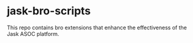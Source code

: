 # jask-bro-scripts

This repo contains bro extensions that enhance the effectiveness of the Jask ASOC platform.
